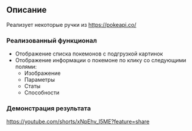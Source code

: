 ## Описание
Реализует некоторые ручки из https://pokeapi.co/
### Реализованный функционал
- Отображение списка покемонов с подгрузкой картинок
- Отображение информации о покемоне по клику со следующими полями:
   - Изображение
   - Параметры
   - Статы
   - Способности
### Демонстрация результата
https://youtube.com/shorts/xNpEhv_l5ME?feature=share
